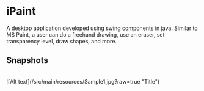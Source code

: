 # iPaint

A desktop application developed using swing components in java.
Similar to MS Paint, a user can do a freehand drawing, use an eraser, set transparency level, draw shapes, and more.
<br>
## Snapshots
<br>
![Alt text](/src/main/resources/Sample1.jpg?raw=true "Title")
